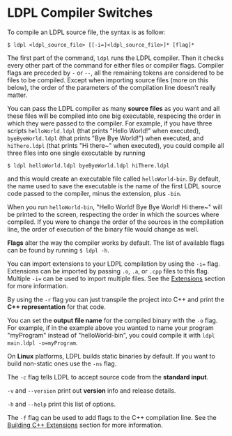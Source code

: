 # LDPL Compiler Switches

To compile an LDPL source file, the syntax is as follow:

`$ ldpl <ldpl_source_file> [[-i=]<ldpl_source_file>]* [flag]*`

The first part of the command, `ldpl` runs the LDPL compiler. Then it checks every other part of the command for either files or compiler flags. Compiler flags are preceded by `-` or `--`, all the remaining tokens are considered to be files to be compiled. Except when importing source files \(more on this below\), the order of the parameters of the compilation line doesn't really matter.

You can pass the LDPL compiler as many **source files** as you want and all these files will be compiled into one big executable, respecing the order in which they were passed to the compiler. For example, if you have three scripts `helloWorld.ldpl` \(that prints "Hello World!" when executed\), `byeByeWorld.ldpl` \(that prints "Bye Bye World!"\) when executed, and `hiThere.ldpl` \(that prints "Hi there~" when executed\), you could compile all three files into one single executable by running

`$ ldpl helloWorld.ldpl byeByeWorld.ldpl hiThere.ldpl`

and this would create an executable file called `helloWorld-bin`. By default, the name used to save the executable is the name of the first LDPL source code passed to the compiler, minus the extension, plus `-bin`.

When you run `helloWorld-bin`, "Hello World! Bye Bye World! Hi there~" will be printed to the screen, respecting the order in which the sources where compiled. If you were to change the order of the sources in the compilation line, the order of execution of the binary file would change as well.

**Flags** alter the way the compiler works by default. The list of available flags can be found by running `$ ldpl -h`.

You can import extensions to your LDPL compilation by using the `-i=` flag. Extensions can be imported by passing `.o`, `.a`, or `.cpp` files to this flag. Multiple `-i=` can be used to import multiple files. See the [Extensions](../extensions/c++-extensions/) section for more information.

By using the `-r` flag you can just transpile the project into C++ and print the **C++ representation** for that code.

You can set the **output file name** for the compiled binary with the `-o` flag. For example, if in the example above you wanted to name your program "myProgram" instead of "helloWorld-bin", you could compile it with `ldpl main.ldpl -o=myProgram`.

On **Linux** platforms, LDPL builds static binaries by default. If you want to build non-static ones use the `-ns` flag.

The `-c` flag tells LDPL to accept source code from the **standard input**.

`-v` and `--version` print out **version** info and release details.

`-h` and `--help` print this list of options.

The `-f` flag can be used to add flags to the C++ compilation line. See the [Building C++ Extensions](../extensions/c++-extensions/building-c++-extensions.md) section for more information.

